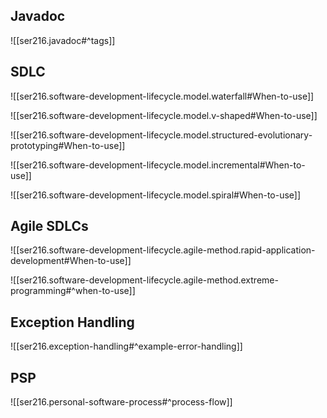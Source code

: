 
## Javadoc

![[ser216.javadoc#^tags]]

## SDLC

![[ser216.software-development-lifecycle.model.waterfall#When-to-use]]

![[ser216.software-development-lifecycle.model.v-shaped#When-to-use]]

![[ser216.software-development-lifecycle.model.structured-evolutionary-prototyping#When-to-use]]

![[ser216.software-development-lifecycle.model.incremental#When-to-use]]

![[ser216.software-development-lifecycle.model.spiral#When-to-use]]

## Agile SDLCs

![[ser216.software-development-lifecycle.agile-method.rapid-application-development#When-to-use]]

![[ser216.software-development-lifecycle.agile-method.extreme-programming#^when-to-use]]

## Exception Handling

![[ser216.exception-handling#^example-error-handling]]

## PSP

![[ser216.personal-software-process#^process-flow]]
